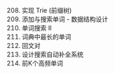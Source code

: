 208. 实现 Trie (前缀树)
211. 添加与搜索单词 - 数据结构设计
212. 单词搜索 II
720. 词典中最长的单词
336. 回文对
642. 设计搜索自动补全系统
692. 前K个高频单词